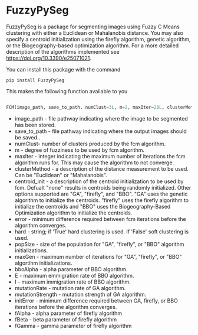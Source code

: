 # FuzzyPySeg

FuzzyPySeg is a package for segmenting images using Fuzzy C Means clustering with either a Euclidean or Mahalanobis distance. You may also specify a centroid initialization using the firefly algorithm, genetic algorithm, or the Biogeography-based optimization algorithm. For a more detailed description of the algorithms implemented see https://doi.org/10.3390/e25071021.

You can install this package with the command
```
pip install FuzzyPySeg
```

This makes the following function available to you

```python

FCM(image_path, save_to_path, numClust=3L, m=2, maxIter=20L, clusterMethod="Euclidean", centroid_init="None",  error=0.001, hard="True", popSize=50L, maxGen=50L, bboAlpha=0.25, E=1, I=1, mutationRate=0.25, mutationStrength=1, initError=0.001, fAlpha=0.05, fBeta=1, fGamma=1.5)

```


- image_path - file pathway indicating where the image to be segmented has been stored.
- save_to_path - file pathway indicating where the output images should be saved..
- numClust- number of clusters produced by the fcm algorithm.
- m - degree of fuzziness to be used by fcm algorithm.
- maxIter - integer indicating the maximum number of iterations the fcm algorithm runs for. This may cause the algorithm to not converge.
- clusterMethod - a description of the distance measurement to be used. Can be "Euclidean" or "Mahalanobis".
- centroid_init - a description of the centroid initialization to be used by fcm. Defualt "none" results in centroids being randomly initialized. Other options supported are "GA", "firefly", and "BBO". "GA" uses the genetic algorithm to initialize the centroids. "firefly" uses the firefly algorithm to initialize the centroids and "BBO" uses the Biogeography-Based Optimization algorithm to initialize the centroids.
- error - minimum difference required between fcm iterations before the algorithm converges.
- hard - string; if 'True' hard clustering is used. If 'False' soft clustering is used. 
- popSize - size of the population for "GA", "firefly", or "BBO" algorithm initializations.
- maxGen - maximum number of iterations for "GA", "firefly", or "BBO" algortihm initializations.
- bboAlpha - alpha parameter of BBO algorithm.
- E - maximum emmigration rate of BBO algorithm.
- I - maximum immigration rate of BBO algorithm.
- mutationRate - mutation rate of GA algorithm.
- mutationStrength - mutation strength of GA algorithm.
- initError - minimum difference required between GA, firefly, or BBO iterations before the algorithm converges.
- fAlpha - alpha parameter of firefly algorithm
- fBeta - beta parameter of firefly algorithm
- fGamma - gamma parameter of firefly algorithm


